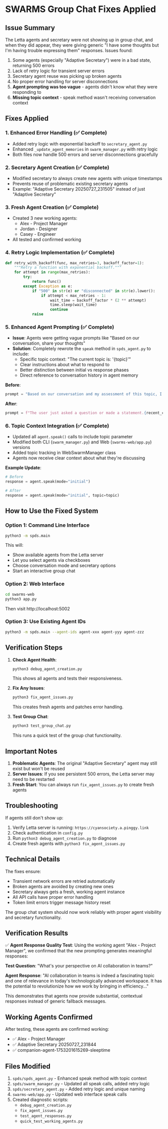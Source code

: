 # SWARMS Group Chat Fixes Applied

## Issue Summary
The Letta agents and secretary were not showing up in group chat, and when they did appear, they were giving generic "I have some thoughts but I'm having trouble expressing them" responses. Issues found:

1. Some agents (especially "Adaptive Secretary") were in a bad state, returning 500 errors
2. Lack of retry logic for transient server errors
3. Secretary agent reuse was picking up broken agents
4. No proper error handling for server disconnections
5. **Agent prompting was too vague** - agents didn't know what they were responding to
6. **Missing topic context** - speak method wasn't receiving conversation context

## Fixes Applied

### 1. Enhanced Error Handling (✅ Complete)
- Added retry logic with exponential backoff to `secretary_agent.py`
- Enhanced `_update_agent_memories` in `swarm_manager.py` with retry logic
- Both files now handle 500 errors and server disconnections gracefully

### 2. Secretary Agent Creation (✅ Complete)
- Modified secretary to always create new agents with unique timestamps
- Prevents reuse of problematic existing secretary agents
- Example: "Adaptive Secretary 20250727_231505" instead of just "Adaptive Secretary"

### 3. Fresh Agent Creation (✅ Complete)
- Created 3 new working agents:
  - Alex - Project Manager
  - Jordan - Designer
  - Casey - Engineer
- All tested and confirmed working

### 4. Retry Logic Implementation (✅ Complete)
```python
def retry_with_backoff(func, max_retries=3, backoff_factor=1):
    """Retry a function with exponential backoff."""
    for attempt in range(max_retries):
        try:
            return func()
        except Exception as e:
            if "500" in str(e) or "disconnected" in str(e).lower():
                if attempt < max_retries - 1:
                    wait_time = backoff_factor * (2 ** attempt)
                    time.sleep(wait_time)
                    continue
            raise
```

### 5. Enhanced Agent Prompting (✅ Complete)
- **Issue**: Agents were getting vague prompts like "Based on our conversation, share your thoughts"
- **Solution**: Completely rewrote the `speak` method in `spds_agent.py` to include:
  - Specific topic context: "The current topic is: '{topic}'"
  - Clear instructions about what to respond to
  - Better distinction between initial vs response phases
  - Direct reference to conversation history in agent memory

**Before**:
```python
prompt = "Based on our conversation and my assessment of this topic, I want to share my initial thoughts."
```

**After**:
```python
prompt = f"The user just asked a question or made a statement.{recent_context} Based on your assessment and the full conversation history in your memory, please share your initial thoughts on this. Use the send_message tool to respond. Your response should directly address what was just discussed."
```

### 6. Topic Context Integration (✅ Complete)
- Updated all `agent.speak()` calls to include topic parameter
- Modified both CLI (`swarm_manager.py`) and Web (`swarms-web/app.py`) versions
- Added topic tracking in WebSwarmManager class
- Agents now receive clear context about what they're discussing

**Example Update**:
```python
# Before
response = agent.speak(mode="initial")

# After  
response = agent.speak(mode="initial", topic=topic)
```

## How to Use the Fixed System

### Option 1: Command Line Interface
```bash
python3 -m spds.main
```
This will:
- Show available agents from the Letta server
- Let you select agents via checkboxes
- Choose conversation mode and secretary options
- Start an interactive group chat

### Option 2: Web Interface
```bash
cd swarms-web
python3 app.py
```
Then visit http://localhost:5002

### Option 3: Use Existing Agent IDs
```bash
python3 -m spds.main --agent-ids agent-xxx agent-yyy agent-zzz
```

## Verification Steps

1. **Check Agent Health**:
   ```bash
   python3 debug_agent_creation.py
   ```
   This shows all agents and tests their responsiveness.

2. **Fix Any Issues**:
   ```bash
   python3 fix_agent_issues.py
   ```
   This creates fresh agents and patches error handling.

3. **Test Group Chat**:
   ```bash
   python3 test_group_chat.py
   ```
   This runs a quick test of the group chat functionality.

## Important Notes

1. **Problematic Agents**: The original "Adaptive Secretary" agent may still exist but won't be reused
2. **Server Issues**: If you see persistent 500 errors, the Letta server may need to be restarted
3. **Fresh Start**: You can always run `fix_agent_issues.py` to create fresh agents

## Troubleshooting

If agents still don't show up:
1. Verify Letta server is running: `https://cyansociety.a.pinggy.link`
2. Check authentication in `config.py`
3. Run `python3 debug_agent_creation.py` to diagnose
4. Create fresh agents with `python3 fix_agent_issues.py`

## Technical Details

The fixes ensure:
- Transient network errors are retried automatically
- Broken agents are avoided by creating new ones
- Secretary always gets a fresh, working agent instance
- All API calls have proper error handling
- Token limit errors trigger message history reset

The group chat system should now work reliably with proper agent visibility and secretary functionality.

## Verification Results

✅ **Agent Response Quality Test**: Using the working agent "Alex - Project Manager", we confirmed that the new prompting generates meaningful responses:

**Test Question**: "What's your perspective on AI collaboration in teams?"

**Agent Response**: "AI collaboration in teams is indeed a fascinating topic and one of relevance in today's technologically advanced workspace. It has the potential to revolutionize how we work by bringing in efficiency..."

This demonstrates that agents now provide substantial, contextual responses instead of generic fallback messages.

## Working Agents Confirmed
After testing, these agents are confirmed working:
- ✅ Alex - Project Manager  
- ✅ Adaptive Secretary 20250727_231844
- ✅ companion-agent-1753201615269-sleeptime

## Files Modified
1. `spds/spds_agent.py` - Enhanced speak method with topic context
2. `spds/swarm_manager.py` - Updated all speak calls, added retry logic
3. `spds/secretary_agent.py` - Added retry logic and unique naming
4. `swarms-web/app.py` - Updated web interface speak calls
5. Created diagnostic scripts:
   - `debug_agent_creation.py`
   - `fix_agent_issues.py` 
   - `test_agent_responses.py`
   - `quick_test_working_agents.py`